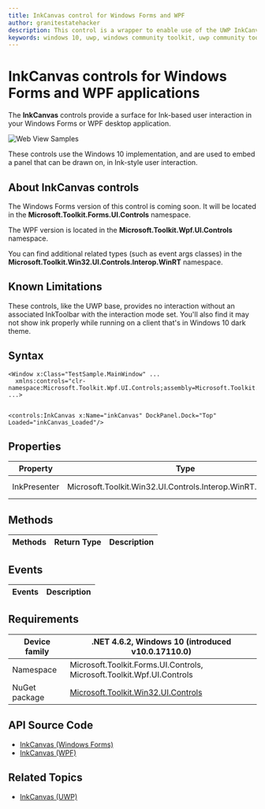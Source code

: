 ```yaml
---
title: InkCanvas control for Windows Forms and WPF
author: granitestatehacker
description: This control is a wrapper to enable use of the UWP InkCanvas control in Windows Forms or WPF.
keywords: windows 10, uwp, windows community toolkit, uwp community toolkit, uwp toolkit, InkCanvas, Windows Forms, WPF
---
```


# InkCanvas controls for Windows Forms and WPF applications

The **InkCanvas** controls provide a surface for Ink-based user interaction in your Windows Forms or WPF desktop application.

![Web View Samples](../resources/images/Controls/InkCanvas.png)

These controls use the Windows 10 implementation, and are used to embed a panel that can be drawn on, in Ink-style user interaction.  

## About InkCanvas controls

The Windows Forms version of this control is coming soon. It will be located in the **Microsoft.Toolkit.Forms.UI.Controls** namespace.

The WPF version is located in the **Microsoft.Toolkit.Wpf.UI.Controls** namespace.

You can find additional related types (such as event args classes) in the **Microsoft.Toolkit.Win32.UI.Controls.Interop.WinRT** namespace.

## Known Limitations
These controls, like the UWP base, provides no interaction without an associated InkToolbar with the interaction mode set.  You'll also find it may not show ink properly while running on a client that's in Windows 10 dark theme.

## Syntax
```xaml
<Window x:Class="TestSample.MainWindow" ...
  xmlns:controls="clr-namespace:Microsoft.Toolkit.Wpf.UI.Controls;assembly=Microsoft.Toolkit.Wpf.UI.Controls"
...>


<controls:InkCanvas x:Name="inkCanvas" DockPanel.Dock="Top" Loaded="inkCanvas_Loaded"/>
```

## Properties

| Property | Type | Description |
| -- | -- | -- |
| InkPresenter | Microsoft.Toolkit.Win32.UI.Controls.Interop.WinRT.InkPresenter | Wrapper for Windows.UI.Input.Inking.InkPresenter |

## Methods


| Methods | Return Type | Description |
| -- | -- | -- |

## Events

| Events | Description |
| -- | -- |


## Requirements

| Device family | .NET 4.6.2, Windows 10 (introduced v10.0.17110.0) |
| -- | -- |
| Namespace | Microsoft.Toolkit.Forms.UI.Controls, Microsoft.Toolkit.Wpf.UI.Controls |
| NuGet package | [Microsoft.Toolkit.Win32.UI.Controls](https://www.nuget.org/packages/Microsoft.Toolkit.Win32.UI.Controls/) |

## API Source Code

- [InkCanvas (Windows Forms)](https://github.com/Microsoft/WindowsCommunityToolkit/tree/master/Microsoft.Toolkit.Win32/Microsoft.Toolkit.Forms.UI.Controls/InkCanvas)
- [InkCanvas (WPF)](https://github.com/Microsoft/WindowsCommunityToolkit/tree/master/Microsoft.Toolkit.Win32/Microsoft.Toolkit.WPF.UI.Controls/InkCanvas)


## Related Topics

- [InkCanvas (UWP)](https://docs.microsoft.com/en-us/uwp/api/Windows.UI.Xaml.Controls.InkCanvas)
